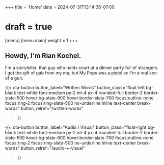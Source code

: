 +++
title = 'Home'
date = 2024-07-31T13:14:36-07:00
# draft = true
[menu]
 [menu.main]
  weight = 1
+++
## Howdy, I'm Rian Kochel.

I'm a storyteller. that guy who holds court at a dinner party full of strangers. I got the gift of gab from my ma, but My Pops was a pistol so I'm a real son of a gun.


{{< cta-button 
  button_label="Written Words" 
  button_class="float-left bg-black text-white font-medium py-2 mt-4 px-4 rounded-full border-2 border-slate-500 hover:bg-slate-900 hover:border-slate-700 focus:outline-none focus:ring-2 focus:ring-slate-500 no-underline inline text-center break-words"
  button_relref="/written-words" 
>}}


{{< cta-button 
  button_label="Audio / Visual" 
  button_class="float-right bg-black text-white font-medium py-2 mt-4 px-4 rounded-full border-2 border-slate-500 hover:bg-slate-900 hover:border-slate-700 focus:outline-none focus:ring-2 focus:ring-slate-500 no-underline inline text-center break-words"
  button_relref="/audio-+-visual" 
>}}